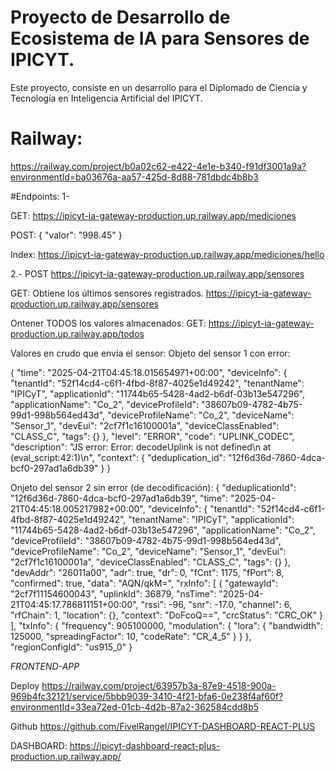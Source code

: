 # Proyecto de Desarrollo de Ecosistema de IA para Sensores de IPICYT.

Este proyecto, consiste en un desarrollo para el Diplomado de Ciencia y Tecnología en Inteligencia Artificial del IPICYT.

# Railway:
https://railway.com/project/b0a02c62-e422-4e1e-b340-f91df3001a9a?environmentId=ba03676a-aa57-425d-8d88-781dbdc4b8b3

#Endpoints:
1-

GET:
https://ipicyt-ia-gateway-production.up.railway.app/mediciones

POST:
{
  "valor": "998.45"
}

Index:
https://ipicyt-ia-gateway-production.up.railway.app/mediciones/hello


2.-
POST
https://ipicyt-ia-gateway-production.up.railway.app/sensores


GET: Obtiene los últimos sensores registrados.
https://ipicyt-ia-gateway-production.up.railway.app/sensores

Ontener TODOS los valores almacenados:
GET: https://ipicyt-ia-gateway-production.up.railway.app/todos


Valores en crudo que envía el sensor:
Objeto del sensor 1 con error:

{
  "time": "2025-04-21T04:45:18.015654971+00:00",
  "deviceInfo": {
    "tenantId": "52f14cd4-c6f1-4fbd-8f87-4025e1d49242",
    "tenantName": "IPICyT",
    "applicationId": "11744b65-5428-4ad2-b6df-03b13e547296",
    "applicationName": "Co_2",
    "deviceProfileId": "38607b09-4782-4b75-99d1-998b564ed43d",
    "deviceProfileName": "Co_2",
    "deviceName": "Sensor_1",
    "devEui": "2cf7f1c16100001a",
    "deviceClassEnabled": "CLASS_C",
    "tags": {}
  },
  "level": "ERROR",
  "code": "UPLINK_CODEC",
  "description": "JS error: Error: decodeUplink is not defined\n    at <eval> (eval_script:42:1)\n",
  "context": {
    "deduplication_id": "12f6d36d-7860-4dca-bcf0-297ad1a6db39"
  }
}

Onjeto del sensor 2 sin error (de decodificación):
{
  "deduplicationId": "12f6d36d-7860-4dca-bcf0-297ad1a6db39",
  "time": "2025-04-21T04:45:18.005217982+00:00",
  "deviceInfo": {
    "tenantId": "52f14cd4-c6f1-4fbd-8f87-4025e1d49242",
    "tenantName": "IPICyT",
    "applicationId": "11744b65-5428-4ad2-b6df-03b13e547296",
    "applicationName": "Co_2",
    "deviceProfileId": "38607b09-4782-4b75-99d1-998b564ed43d",
    "deviceProfileName": "Co_2",
    "deviceName": "Sensor_1",
    "devEui": "2cf7f1c16100001a",
    "deviceClassEnabled": "CLASS_C",
    "tags": {}
  },
  "devAddr": "26011a00",
  "adr": true,
  "dr": 0,
  "fCnt": 1175,
  "fPort": 8,
  "confirmed": true,
  "data": "AQN/qkM=",
  "rxInfo": [
    {
      "gatewayId": "2cf7f11154600043",
      "uplinkId": 36879,
      "nsTime": "2025-04-21T04:45:17.786811151+00:00",
      "rssi": -96,
      "snr": -17.0,
      "channel": 6,
      "rfChain": 1,
      "location": {},
      "context": "DoFcoQ==",
      "crcStatus": "CRC_OK"
    }
  ],
  "txInfo": {
    "frequency": 905100000,
    "modulation": {
      "lora": {
        "bandwidth": 125000,
        "spreadingFactor": 10,
        "codeRate": "CR_4_5"
      }
    }
  },
  "regionConfigId": "us915_0"
}


*FRONTEND-APP*

Deploy
https://railway.com/project/63957b3a-87e9-4518-900a-969b4fc32121/service/5bbb9039-3410-4f21-bfa6-0e238f4af60f?environmentId=33ea72ed-01cb-4d2b-87a2-362584cdd8b5

Github
https://github.com/FivelRangel/IPICYT-DASHBOARD-REACT-PLUS

DASHBOARD:
https://ipicyt-dashboard-react-plus-production.up.railway.app/


